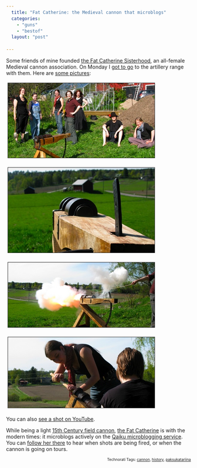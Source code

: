 ```yaml
---
  title: "Fat Catherine: the Medieval cannon that microblogs"
  categories: 
    - "guns"
    - "bestof"
  layout: "post"

---
```

<p>
Some friends of mine founded <a href="http://www.flickr.com/groups/paksu-katariina/">the Fat Catherine Sisterhood</a>, an all-female Medieval cannon association. On Monday I <a href="http://www.qaiku.com/home/bergie/show/1de43a4242ccde243a411de80a637f3fe817d577d57/">got to go</a> to the artillery range with them. Here are <a href="http://www.flickr.com/photos/bergie/sets/72157618369723903/">some pictures</a>:
</p><p>
<a href="/files/fat-catherine-sisterhood.png"><img src="/files/fat-catherine-sisterhood-tm.jpg" height="204" width="400" border="1" hspace="4" vspace="4" alt="The Fat Catherine Sisterhood" title="The Fat Catherine Sisterhood" /></a>
</p><p>
<a href="/files/fat-catherine-range.png"><img src="/files/fat-catherine-range-tm.jpg" height="232" width="400" border="1" hspace="4" vspace="4" alt="View down the artillery range" title="View down the artillery range" /></a>
</p><p>
<a href="/files/fat-catherine-being-fired.png"><img src="/files/fat-catherine-being-fired-tm.jpg" height="177" width="400" border="1" hspace="4" vspace="4" alt="Boom!" title="Boom!" /></a>
</p><p>
<a href="/files/fat-catherine-cleanup.png"><img src="/files/fat-catherine-cleanup-tm.jpg" height="193" width="400" border="1" hspace="4" vspace="4" alt="Cleaning the barrel" title="Cleaning the barrel" /></a>
</p><p>
You can also <a href="http://www.youtube.com/watch?v=UZm5sdTMpaQ">see a shot on YouTube</a>.
</p><p>
While being a light <a href="http://en.wikipedia.org/wiki/Cannon_in_the_Middle_Ages">15th Century field cannon</a>, <a href="http://www.qaiku.com/home/Paksu-Katariina/">the Fat Catherine</a> is with the modern times: it microblogs actively on the <a href="http://bergie.iki.fi/blog/microblogging-why_qaiku_might_do_what_twitter_and_brightkite_didn-t/">Qaiku microblogging service</a>. You can <a href="http://www.qaiku.com/home/Paksu-Katariina/">follow her there</a> to hear when shots are being fired, or when the cannon is going on tours.
</p>
<p style="text-align:right;font-size:10px;">Technorati Tags: <a href="http://www.technorati.com/tag/cannon" rel="tag">cannon</a>, <a href="http://www.technorati.com/tag/history" rel="tag">history</a>, <a href="http://www.technorati.com/tag/paksukatariina" rel="tag">paksukatariina</a></p>
